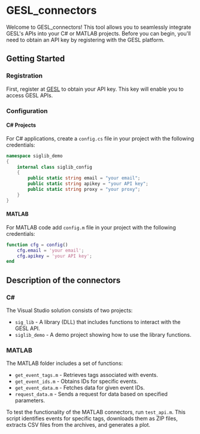 # GESL_connectors

Welcome to GESL_connectors! This tool allows you to seamlessly integrate GESL's APIs into your C# or MATLAB projects. Before you can begin, you'll need to obtain an API key by registering with the GESL platform.

## Getting Started

### Registration
First, register at [GESL](https://gsl.ornl.gov/) to obtain your API key. This key will enable you to access GESL APIs.



### Configuration

#### C# Projects
For C# applications, create a `config.cs` file in your project with the following credentials:

```csharp
namespace siglib_demo
{
    internal class siglib_config
    {
        public static string email = "your email";
        public static string apikey = "your API key";
        public static string proxy = "your proxy";
    }
}
```

#### MATLAB
For MATLAB code add `config.m` file in your project with the following credentials:

```MATLAB
function cfg = config()
    cfg.email = 'your email';
    cfg.apikey = 'your API key';   
end
```

## Description of the connectors
### C#
The Visual Studio solution consists of two projects:
- `sig_lib` - A library (DLL) that includes functions to interact with the GESL API.
- `siglib_demo` - A demo project showing how to use the library functions.

### MATLAB

The MATLAB folder includes a set of functions:

- `get_event_tags.m` - Retrieves tags associated with events.
- `get_event_ids.m` - Obtains IDs for specific events.
- `get_event_data.m` - Fetches data for given event IDs.
- `request_data.m` - Sends a request for data based on specified parameters.

To test the functionality of the MATLAB connectors, run `test_api.m`. This script identifies events for specific tags, downloads them as ZIP files, extracts CSV files from the archives, and generates a plot.
